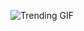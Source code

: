 
<!-- GIF_SECTION -->
![Trending GIF](https://media3.giphy.com/media/v1.Y2lkPThiYjIxNzcyN3Y3NWoxZmg4emtqb3JocjFkcmR0eGp0NXc3Nm11NHBqa3F6YTdzeCZlcD12MV9naWZzX3NlYXJjaCZjdD1n/78XCFBGOlS6keY1Bil/giphy.gif)
<!-- END_GIF_SECTION -->
